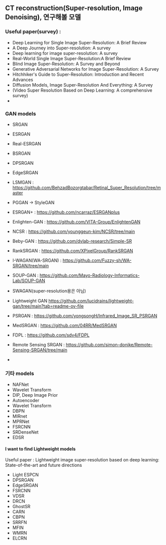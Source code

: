 ## CT reconstruction(Super-resolution, Image Denoising), 연구해볼 모델
### Useful paper(survey) :
- Deep Learning for Single Image Super-Resolution: A Brief Review
- A Deep Journey into Super-resolution: A survey
- Deep learning for image super-resolution: A survey
- Real-World Single Image Super-Resolution:A Brief Review
- Blind Image Super-Resolution: A Survey and Beyond
- Generative Adversarial Networks for Image Super-Resolution: A Survey
- Hitchhiker's Guide to Super-Resolution: Introduction and Recent Advances
- Diffusion Models, Image Super-Resolution And Everything: A Survey
- (Video Super Resolution Based on Deep Learning: A comprehensive survey)
- 
### GAN models
- SRGAN
- ESRGAN
- Real-ESRGAN
- BSRGAN
- DPSRGAN
- EdgeSRGAN
- LSMGAN : https://github.com/BehzadBozorgtabar/Retinal_Super_Resolution/tree/master
- PGGAN -> StyleGAN
- ESRGAN+ : https://github.com/ncarraz/ESRGANplus
- Enlighten-GAN : https://github.com/VITA-Group/EnlightenGAN
- NCSR : https://github.com/younggeun-kim/NCSR/tree/main
- Beby-GAN : https://github.com/dvlab-research/Simple-SR
- RankSRGAN : https://github.com/XPixelGroup/RankSRGAN
- I-WAGAN(WA-SRGAN) : https://github.com/Fuzzy-sh/WA-SRGAN/tree/main
- SOUP-GAN : https://github.com/Mayo-Radiology-Informatics-Lab/SOUP-GAN

- SWAGAN(super-resolution용은 아님)
- Lightweight GAN https://github.com/lucidrains/lightweight-gan/tree/main?tab=readme-ov-file
- PSRGAN : https://github.com/yongsongH/Infrared_Image_SR_PSRGAN
- MedSRGAN : https://github.com/04RR/MedSRGAN
- FDPL : https://github.com/sdv4/FDPL
- Remote Sensing SRGAN : https://github.com/simon-donike/Remote-Sensing-SRGAN/tree/main
- 
### 기타 models
- NAFNet
- Wavelet Transform
- DIP, Deep Image Prior
- Autoencoder
- Wavelet Transform
- DBPN
- MIRnet
- MPRNet
- FSRCNN
- SRDenseNet
- EDSR

#### I want to find Lightweight models
Useful paper : Lightweight image super-resolution based on deep learning: State-of-the-art and future directions
- Light ESPCN
- DPSRGAN
- EdgeSRGAN
- FSRCNN
- VDSR
- DRCN
- GhostSR
- CARN
- CBPN
- SRRFN
- MFIN
- WMRN
- ELCRN
